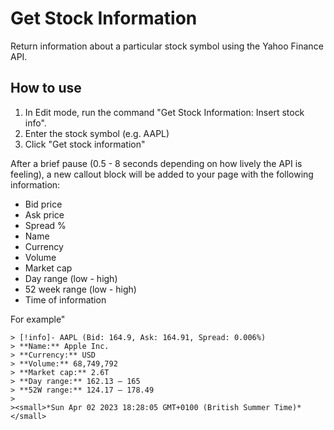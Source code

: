 # Get Stock Information
Return information about a particular stock symbol using the Yahoo Finance API.

## How to use

1. In Edit mode, run the command "Get Stock Information: Insert stock info".
2. Enter the stock symbol (e.g. AAPL)
3. Click "Get stock information"

After a brief pause (0.5 - 8 seconds depending on how lively the API is feeling), a new callout block will be added to your page with the following information:

* Bid price
* Ask price
* Spread %
* Name
* Currency
* Volume
* Market cap
* Day range (low - high)
* 52 week range (low - high)
* Time of information

For example"
```
> [!info]- AAPL (Bid: 164.9, Ask: 164.91, Spread: 0.006%)
> **Name:** Apple Inc.
> **Currency:** USD
> **Volume:** 68,749,792
> **Market cap:** 2.6T
> **Day range:** 162.13 – 165
> **52W range:** 124.17 – 178.49
>
><small>*Sun Apr 02 2023 18:28:05 GMT+0100 (British Summer Time)*</small>
```
